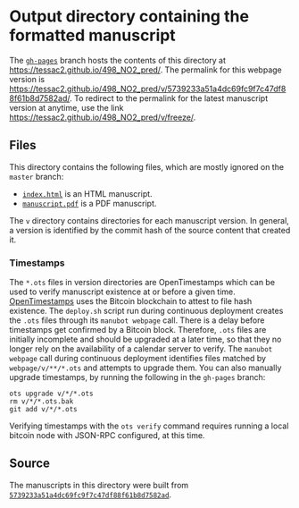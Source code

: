 # Output directory containing the formatted manuscript

The [`gh-pages`](https://github.com/tessac2/498_NO2_pred/tree/gh-pages) branch hosts the contents of this directory at <https://tessac2.github.io/498_NO2_pred/>.
The permalink for this webpage version is <https://tessac2.github.io/498_NO2_pred/v/5739233a51a4dc69fc9f7c47df88f61b8d7582ad/>.
To redirect to the permalink for the latest manuscript version at anytime, use the link <https://tessac2.github.io/498_NO2_pred/v/freeze/>.

## Files

This directory contains the following files, which are mostly ignored on the `master` branch:

+ [`index.html`](index.html) is an HTML manuscript.
+ [`manuscript.pdf`](manuscript.pdf) is a PDF manuscript.

The `v` directory contains directories for each manuscript version.
In general, a version is identified by the commit hash of the source content that created it.

### Timestamps

The `*.ots` files in version directories are OpenTimestamps which can be used to verify manuscript existence at or before a given time.
[OpenTimestamps](https://opentimestamps.org/) uses the Bitcoin blockchain to attest to file hash existence.
The `deploy.sh` script run during continuous deployment creates the `.ots` files through its `manubot webpage` call.
There is a delay before timestamps get confirmed by a Bitcoin block.
Therefore, `.ots` files are initially incomplete and should be upgraded at a later time, so that they no longer rely on the availability of a calendar server to verify.
The `manubot webpage` call during continuous deployment identifies files matched by `webpage/v/**/*.ots` and attempts to upgrade them.
You can also manually upgrade timestamps, by running the following in the `gh-pages` branch:

```shell
ots upgrade v/*/*.ots
rm v/*/*.ots.bak
git add v/*/*.ots
```

Verifying timestamps with the `ots verify` command requires running a local bitcoin node with JSON-RPC configured, at this time.

## Source

The manuscripts in this directory were built from
[`5739233a51a4dc69fc9f7c47df88f61b8d7582ad`](https://github.com/tessac2/498_NO2_pred/commit/5739233a51a4dc69fc9f7c47df88f61b8d7582ad).
